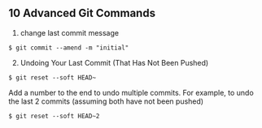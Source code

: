 ## 10 Advanced Git Commands

1. change last commit message

```
$ git commit --amend -m "initial"
```

2. Undoing Your Last Commit (That Has Not Been Pushed)

```
$ git reset --soft HEAD~
```

Add a number to the end to undo multiple commits. For example, to undo the last 2 commits (assuming both have not been pushed)

```
$ git reset --soft HEAD~2
```
